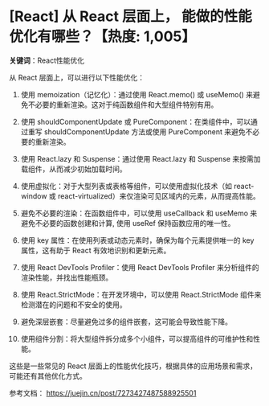 # [React] 从 React 层面上， 能做的性能优化有哪些？【热度: 1,005】

**关键词**：React性能优化

从 React 层面上，可以进行以下性能优化：

1. 使用 memoization（记忆化）：通过使用 React.memo() 或 useMemo() 来避免不必要的重新渲染。这对于纯函数组件和大型组件特别有用。

2. 使用 shouldComponentUpdate 或 PureComponent：在类组件中，可以通过重写 shouldComponentUpdate 方法或使用 PureComponent 来避免不必要的重新渲染。

3. 使用 React.lazy 和 Suspense：通过使用 React.lazy 和 Suspense 来按需加载组件，从而减少初始加载时间。

4. 使用虚拟化：对于大型列表或表格等组件，可以使用虚拟化技术（如 react-window 或 react-virtualized）来仅渲染可见区域内的元素，从而提高性能。

5. 避免不必要的渲染：在函数组件中，可以使用 useCallback 和 useMemo 来避免不必要的函数创建和计算, 使用 useRef 保持函数应用的唯一性。

6. 使用 key 属性：在使用列表或动态元素时，确保为每个元素提供唯一的 key 属性，这有助于 React 有效地识别和更新元素。

7. 使用 React DevTools Profiler：使用 React DevTools Profiler 来分析组件的渲染性能，并找出性能瓶颈。

8. 使用 React.StrictMode：在开发环境中，可以使用 React.StrictMode 组件来检测潜在的问题和不安全的使用。

9. 避免深层嵌套：尽量避免过多的组件嵌套，这可能会导致性能下降。

10. 使用组件分割：将大型组件拆分成多个小组件，可以提高组件的可维护性和性能。

这些是一些常见的 React 层面上的性能优化技巧，根据具体的应用场景和需求，可能还有其他优化方式。

参考文档：
https://juejin.cn/post/7273427487588925501